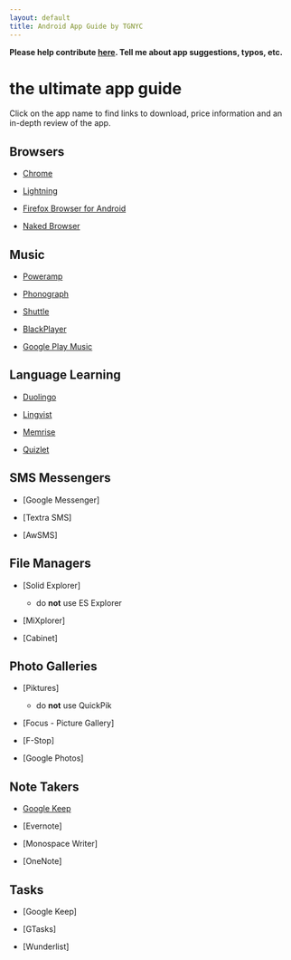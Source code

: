 ```yaml
---
layout: default
title: Android App Guide by TGNYC
---
```

**Please help contribute [here](https://github.com/TGNYC/TGNYC.github.io/issues/new). Tell me about app suggestions, typos, etc.**


# the ultimate app guide

Click on the app name to find links to download, price information and an in-depth review of the app.

## Browsers
* [Chrome](/android/appguide/chrome)

* [Lightning](/android/appguide/lightning)

* [Firefox Browser for Android](/android/appguide/firefox)

* [Naked Browser](/android/appguide/naked)

## Music

* [Poweramp](/android/appguide/poweramp/)

* [Phonograph](/android/appguide/Phonograph/)

* [Shuttle](/android/appguide/shuttle/)

* [BlackPlayer](/android/appguide/blackplayer/)

* [Google Play Music](/android/appguide/playmusic/)

## Language Learning

* [Duolingo](/android/appguide/duolingo/)

* [Lingvist](/android/appguide/lingvist/)

* [Memrise](/android/appguide/memrise/)

* [Quizlet](/android/appguide/quizlet/)

## SMS Messengers

* [Google Messenger]

* [Textra SMS]

* [AwSMS]

## File Managers

* [Solid Explorer]
	* do **not** use ES Explorer
* [MiXplorer]

* [Cabinet]

## Photo Galleries

* [Piktures]
	* do **not** use QuickPik
* [Focus - Picture Gallery]

* [F-Stop]

* [Google Photos]

## Note Takers

* [Google Keep](/googlekeep)

* [Evernote]

* [Monospace Writer]

* [OneNote]

## Tasks

* [Google Keep]

* [GTasks]

* [Wunderlist]
